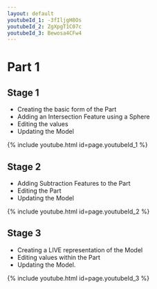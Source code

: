 ```yaml
---
layout: default
youtubeId_1: -3fIljgH8Os
youtubeId_2: ZgXpgT1C07c
youtubeId_3: Bewosa4CFw4
---
```


# Part 1


## Stage 1

- Creating the basic form of the Part
- Adding an Intersection Feature using a Sphere
- Editing the values 
- Updating the Model

{% include youtube.html id=page.youtubeId_1 %}


## Stage 2

- Adding Subtraction Features to the Part
- Editing the Part
- Updating the Model

{% include youtube.html id=page.youtubeId_2 %}


## Stage 3

- Creating a LIVE representation of the Model
- Editing values within the Part
- Updating the Model.

{% include youtube.html id=page.youtubeId_3 %}

